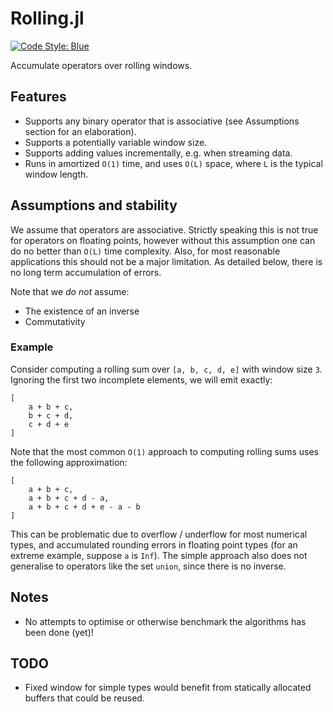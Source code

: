 # Rolling.jl

[![Code Style: Blue](https://img.shields.io/badge/code%20style-blue-4495d1.svg)](https://github.com/invenia/BlueStyle)

Accumulate operators over rolling windows.

## Features
- Supports any binary operator that is associative (see Assumptions section for an elaboration).
- Supports a potentially variable window size.
- Supports adding values incrementally, e.g. when streaming data.
- Runs in amortized `O(1)` time, and uses `O(L)` space, where `L` is the typical window length.

## Assumptions and stability
We assume that operators are associative.
Strictly speaking this is not true for operators on floating points, however without this assumption one can do no better than `O(L)` time complexity.
Also, for most reasonable applications this should not be a major limitation.
As detailed below, there is no long term accumulation of errors.

Note that we *do not* assume:
- The existence of an inverse
- Commutativity

### Example
Consider computing a rolling sum over `[a, b, c, d, e]` with window size `3`.
Ignoring the first two incomplete elements, we will emit exactly:
```
[
    a + b + c,
    b + c + d,
    c + d + e
]
```

Note that the most common `O(1)` approach to computing rolling sums uses the following approximation:
```
[
    a + b + c,
    a + b + c + d - a,
    a + b + c + d + e - a - b
]
```
This can be problematic due to overflow / underflow for most numerical types, and accumulated rounding errors in floating point types (for an extreme example, suppose `a` is `Inf`).
The simple approach also does not generalise to operators like the set `union`, since there is no inverse.


## Notes

- No attempts to optimise or otherwise benchmark the algorithms has been done (yet)!

## TODO
- Fixed window for simple types would benefit from statically allocated buffers that could be reused.